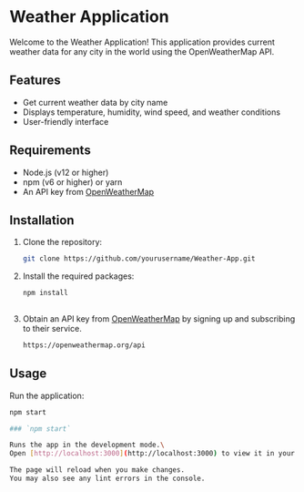 # Weather Application
Welcome to the Weather Application! This application provides current weather data for any city in the world using the OpenWeatherMap API.

## Features
- Get current weather data by city name
- Displays temperature, humidity, wind speed, and weather conditions
- User-friendly interface

## Requirements
- Node.js (v12 or higher)
- npm (v6 or higher) or yarn
- An API key from [OpenWeatherMap](https://openweathermap.org/)

## Installation
1. Clone the repository:
   ```bash
   git clone https://github.com/yourusername/Weather-App.git
   ```
2. Install the required packages:
   ```bash
   npm install
  
3. Obtain an API key from [OpenWeatherMap](https://openweathermap.org/api) by signing up and subscribing to their service.
   ```bash
   https://openweathermap.org/api
   ```
   
## Usage
Run the application:
```bash
npm start

### `npm start`

Runs the app in the development mode.\
Open [http://localhost:3000](http://localhost:3000) to view it in your browser.

The page will reload when you make changes.
You may also see any lint errors in the console.
